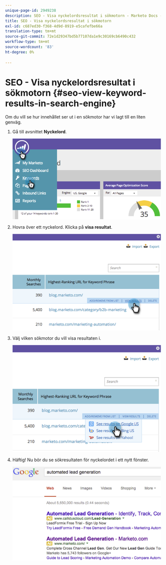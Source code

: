 ```yaml
---
unique-page-id: 2949238
description: SEO - Visa nyckelordsresultat i sökmotorn - Marketo Docs - produktdokumentation
title: SEO - Visa nyckelordsresultat i sökmotorn
exl-id: c687ed30-f368-4d9d-8919-e5cafefbe66a
translation-type: tm+mt
source-git-commit: 72e1d29347bd5b77107da1e9c30169cb6490c432
workflow-type: tm+mt
source-wordcount: '83'
ht-degree: 0%

---
```


# SEO - Visa nyckelordsresultat i sökmotorn {#seo-view-keyword-results-in-search-engine}

Om du vill se hur innehållet ser ut i en sökmotor har vi lagt till en liten genväg.

1. Gå till avsnittet **Nyckelord**.

   ![](assets/image2014-9-18-13-3a33-3a58.png)

1. Hovra över ett nyckelord. Klicka på **visa resultat**.

   ![](assets/image2014-9-18-13-3a34-3a2.png)

1. Välj vilken sökmotor du vill visa resultaten i.

   ![](assets/image2014-9-18-13-3a34-3a16.png)

1. Häftig! Nu bör du se sökresultaten för nyckelordet i ett nytt fönster.

   ![](assets/image2014-9-18-13-3a34-3a24.png)
